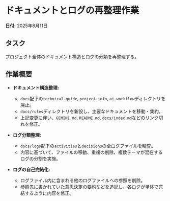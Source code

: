 # ドキュメントとログの再整理作業

**日付:** 2025年8月11日

## タスク

プロジェクト全体のドキュメント構造とログの分類を再整理する。

## 作業概要

- **ドキュメント構造整理:**
    - `docs`配下の`technical-guide`, `project-info`, `ai-workflow`ディレクトリを廃止。
    - `docs/rules`ディレクトリを新設し、主要なドキュメントを移動・集約。
    - 上記変更に伴い、`GEMINI.md`, `README.md`, `docs/index.md`などのリンク切れを修正。

- **ログ分類整理:**
    - `docs/logs`配下の`activities`と`decisions`の全ログファイルを精査。
    - 内容に基づいて、ファイルの移動、重複の削除、複数テーマが混在するログの分割を実施。

- **ログの自己完結化:**
    - ログファイル内に含まれる他のログファイルへの参照を削除。
    - 参照先に書かれていた意思決定の要約などを追記し、各ログが単体で完結するように内容を修正。
